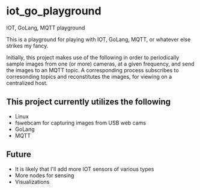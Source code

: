 # iot_go_playground
IOT, GoLang, MQTT playground

This is a playground for playing with IOT, GoLang, MQTT, or whatever else strikes my fancy.

Initially, this project makes use of the following in order to periodically sample images from one (or more) cameras, at a given frequency, and send the images to an MQTT topic.  A corresponding process subscribes to corresonding topics and reconstitutes the images, for viewing on a centralized host. 

## This project currently utilizes the following
* Linux
* fswebcam for capturing images from USB web cams
* GoLang
* MQTT 

## Future
* It is likely that I'll add more IOT sensors of various types
* More nodes for sensing
* Visualizations
